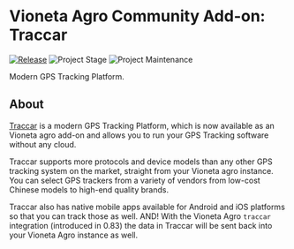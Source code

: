 # Vioneta Agro Community Add-on: Traccar

[![Release][release-shield]][release] ![Project Stage][project-stage-shield] ![Project Maintenance][maintenance-shield]

Modern GPS Tracking Platform.

## About

[Traccar][traccar] is a modern GPS Tracking Platform, which is now available
as an Vioneta agro add-on and allows you to run your GPS Tracking software without
any cloud.

Traccar supports more protocols and device models than any other GPS tracking
system on the market, straight from your Vioneta agro instance. You can select GPS
trackers from a variety of vendors from low-cost Chinese models to high-end
quality brands.

Traccar also has native mobile apps available for Android and iOS platforms
so that you can track those as well. AND! With the Vioneta Agro `traccar`
integration (introduced in 0.83) the data in Traccar will be sent back into
your Vioneta Agro instance as well.

[maintenance-shield]: https://img.shields.io/maintenance/yes/2024.svg
[project-stage-shield]: https://img.shields.io/badge/project%20stage-experimental-yellow.svg
[release-shield]: https://img.shields.io/badge/version-v0.25.0-blue.svg
[release]: https://github.com/Vioneta/addon-traccar/tree/v0.25.0
[traccar]: https://www.traccar.org
